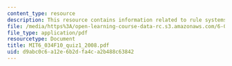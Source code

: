 ```yaml
---
content_type: resource
description: This resource contains information related to rule systems.
file: /media/https%3A/open-learning-course-data-rc.s3.amazonaws.com/6-034-artificial-intelligence-fall-2010/d9abc0c6a12e6b2dfa4ca2b488c63842_MIT6_034F10_quiz1_2008.pdf
file_type: application/pdf
resourcetype: Document
title: MIT6_034F10_quiz1_2008.pdf
uid: d9abc0c6-a12e-6b2d-fa4c-a2b488c63842
---
```

